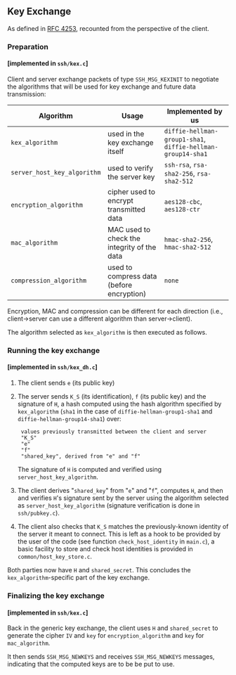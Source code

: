 ## Key Exchange

As defined in [RFC 4253](https://tools.ietf.org/html/rfc4253#section-7),
recounted from the perspective of the client.

### Preparation

#### [implemented in `ssh/kex.c`]

Client and server exchange packets of type `SSH_MSG_KEXINIT` to
negotiate the algorithms that will be used for key exchange and future
data transmission:

| Algorithm                    | Usage                                        | Implemented by us                |
|------------------------------|----------------------------------------------|----------------------------------|
| `kex_algorithm`              | used in the key exchange itself              | `diffie-hellman-group1-sha1`, `diffie-hellman-group14-sha1` |
| `server_host_key_algorithm`  | used to verify the server key                | `ssh-rsa`, `rsa-sha2-256`, `rsa-sha2-512`                   |
| `encryption_algorithm`       | cipher used to encrypt transmitted data      | `aes128-cbc`, `aes128-ctr`       |
| `mac_algorithm`              | MAC used to check the integrity of the data  | `hmac-sha2-256`, `hmac-sha2-512` |
| `compression_algorithm`      | used to compress data (before encryption)    | `none`                           |

Encryption, MAC and compression can be different for each direction
(i.e., client->server can use a different algorithm than
server->client).

The algorithm selected as `kex_algorithm` is then executed as follows.

### Running the key exchange

#### [implemented in `ssh/kex_dh.c`]

1. The client sends `e` (its public key)

2. The server sends `K_S` (its identification), `f` (its public key)
and the signature of `H`, a hash computed using the hash algorithm
specified by `kex_algorithm` (`sha1` in the case of
`diffie-hellman-group1-sha1` and `diffie-hellman-group14-sha1`) over:

        values previously transmitted between the client and server
        "K_S"
        "e"
        "f"
        "shared_key", derived from "e" and "f"

   The signature of `H` is computed and verified using
   `server_host_key_algorithm`.

3. The client derives "`shared_key`" from "`e`" and "`f`", computes
`H`, and then and verifies `H`'s signature sent by the server using
the algorithm selected as `server_host_key_algorithm` (signature
verification is done in `ssh/pubkey.c`).

4. The client also checks that `K_S` matches the previously-known
identity of the server it meant to connect. This is left as a hook to
be provided by the user of the code (see function
`check_host_identity` in `main.c`), a basic facility to store and
check host identities is provided in `common/host_key_store.c`.

Both parties now have `H` and `shared_secret`. This concludes the
`kex_algorithm`-specific part of the key exchange.

### Finalizing the key exchange

#### [implemented in `ssh/kex.c`]

Back in the generic key exchange, the client uses `H` and
`shared_secret` to generate the cipher `IV` and `key` for
`encryption_algorithm` and `key` for `mac_algorithm`.

It then sends `SSH_MSG_NEWKEYS` and receives `SSH_MSG_NEWKEYS`
messages, indicating that the computed keys are to be be put to use.
